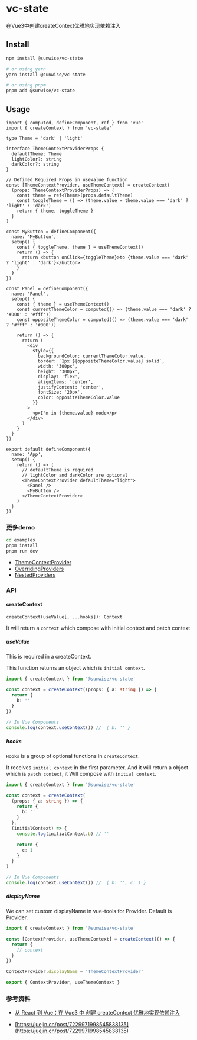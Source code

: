 # vc-state

在Vue3中创建createContext优雅地实现依赖注入

## Install

```bash
npm install @sunwise/vc-state

# or using yarn
yarn install @sunwise/vc-state

# or using pnpm
pnpm add @sunwise/vc-state
```

## Usage

```tsx
import { computed, defineComponent, ref } from 'vue'
import { createContext } from 'vc-state'

type Theme = 'dark' | 'light'

interface ThemeContextProviderProps {
  defaultTheme: Theme
  lightColor?: string
  darkColor?: string
}

// Defined Required Props in useValue function
const [ThemeContextProvider, useThemeContext] = createContext(
  (props: ThemeContextProviderProps) => {
    const theme = ref<Theme>(props.defaultTheme)
    const toggleTheme = () => (theme.value = theme.value === 'dark' ? 'light' : 'dark')
    return { theme, toggleTheme }
  }
)

const MyButton = defineComponent({
  name: 'MyButton',
  setup() {
    const { toggleTheme, theme } = useThemeContext()
    return () => {
      return <button onClick={toggleTheme}>to {theme.value === 'dark' ? 'light' : 'dark'}</button>
    }
  }
})

const Panel = defineComponent({
  name: 'Panel',
  setup() {
    const { theme } = useThemeContext()
    const currentThemeColor = computed(() => (theme.value === 'dark' ? '#000' : '#fff'))
    const oppositeThemeColor = computed(() => (theme.value === 'dark' ? '#fff' : '#000'))

    return () => {
      return (
        <div
          style={{
            backgroundColor: currentThemeColor.value,
            border: `1px ${oppositeThemeColor.value} solid`,
            width: '300px',
            height: '300px',
            display: 'flex',
            alignItems: 'center',
            justifyContent: 'center',
            fontSize: '20px',
            color: oppositeThemeColor.value
          }}
        >
          <p>I'm in {theme.value} mode</p>
        </div>
      )
    }
  }
})

export default defineComponent({
  name: 'App',
  setup() {
    return () => (
      // defaultTheme is required
      // lightColor and darkColor are optional
      <ThemeContextProvider defaultTheme="light">
        <Panel />
        <MyButton />
      </ThemeContextProvider>
    )
  }
})
```

### 更多demo

```bash
cd examples
pnpm install
pnpm run dev
```

- [ThemeContextProvider](https://github.com/sunwise-fe/vc-state/tree/main/examples/src/view/theme-context-provider)
- [OverridingProviders](https://github.com/sunwise-fe/vc-state/tree/main/examples/src/view/overriding-providers)
- [NestedProviders](https://github.com/sunwise-fe/vc-state/tree/main/examples/src/view/nested-providers)

### API

#### createContext

`createContext(useValue[, ...hooks]): Context`

It will return a `context` which compose with initial context and patch context

##### useValue

This is required in a createContext.

This function returns an object which is `initial context`.

```ts
import { createContext } from '@sunwise/vc-state'

const context = createContext((props: { a: string }) => {
  return {
    b: ''
  }
})

// In Vue Components
console.log(context.useContext()) //  { b: '' }
```

##### hooks

`Hooks` is a group of optional functions in `createContext`.

It receives `initial context` in the first parameter. And it will return a object which is `patch context`, it Will compose with `initial context`.

```ts
import { createContext } from '@sunwise/vc-state'

const context = createContext(
  (props: { a: string }) => {
    return {
      b: ''
    }
  },
  (initialContext) => {
    console.log(initialContext.b) // ''

    return {
      c: 1
    }
  }
)

// In Vue Components
console.log(context.useContext()) //  { b: '', c: 1 }
```

##### displayName

We can set custom displayName in vue-tools for Provider. Default is Provider.

```ts
import { createContext } from '@sunwise/vc-state'

const [ContextProvider, useThemeContext] = createContext(() => {
  return {
    // context
  }
})

ContextProvider.displayName = 'ThemeContextProvider'

export { ContextProvider, useThemeContext }
```

### 参考资料

- [从 React 到 Vue：在 Vue3 中 创建 createContext 优雅地实现依赖注入](https://juejin.cn/post/7249624871722221623?searchId=20231220120321CC3D6A9A135F2D5D56D0)

- [https://juejin.cn/post/7229971998545838135](https://juejin.cn/post/7229971998545838135)
